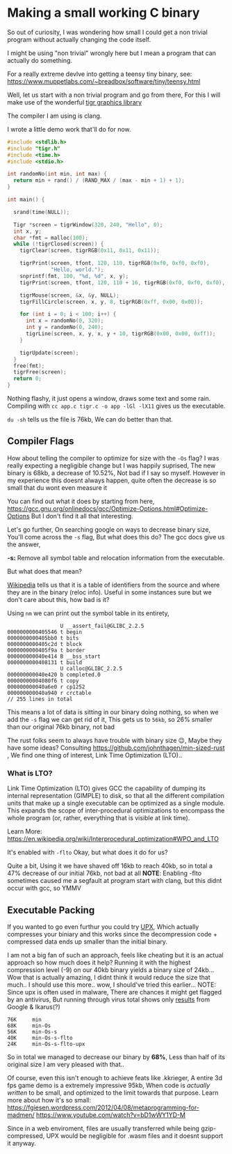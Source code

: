 # Making a small working C binary

So out of curiosity, I was wondering how small I could get a non trivial program
without actually changing the code itself.

I might be using "non trivial" wrongly here but I mean a program that can actually do something.

For a really extreme devlve into getting a teensy tiny binary, see: https://www.muppetlabs.com/~breadbox/software/tiny/teensy.html

Well, let us start with a non trivial program and go from there,
For this I will make use of the wonderful [tigr graphics library](https://github.com/erkkah/tigr)

The compiler I am using is clang.

I wrote a little demo work that'll do for now.
```c
#include <stdlib.h>
#include "tigr.h"
#include <time.h>
#include <stdio.h>

int randomNo(int min, int max) {
  return min + rand() / (RAND_MAX / (max - min + 1) + 1);
}

int main() {

  srand(time(NULL));

  Tigr *screen = tigrWindow(320, 240, "Hello", 0);
  int x, y;
  char *fmt = malloc(100);
  while (!tigrClosed(screen)) {
    tigrClear(screen, tigrRGB(0x11, 0x11, 0x11));

    tigrPrint(screen, tfont, 120, 110, tigrRGB(0xf0, 0xf0, 0xf0),
              "Hello, world.");
	snprintf(fmt, 100, "%d, %d", x, y);
	tigrPrint(screen, tfont, 120, 110 + 16, tigrRGB(0xf0, 0xf0, 0xf0), fmt);

    tigrMouse(screen, &x, &y, NULL);
    tigrFillCircle(screen, x, y, 8, tigrRGB(0xff, 0x00, 0x00));

    for (int i = 0; i < 100; i++) {
      int x = randomNo(0, 320);
      int y = randomNo(0, 240);
      tigrLine(screen, x, y, x, y + 10, tigrRGB(0x00, 0x00, 0xff));
    }

    tigrUpdate(screen);
  }
  free(fmt);
  tigrFree(screen);
  return 0;
}
```
Nothing flashy, it just opens a window, draws some text and some rain.
Compiling with `cc app.c tigr.c -o app -lGl -lX11` gives us the executable.

`du -sh` tells us the file is 76kb, We can do better than that.

## Compiler Flags
How about telling the compiler to optimize for size with the `-Os` flag?
I was really expecting a negligible change but I was happily suprised, The new binary is 68kb,
a decrease of 10.52%, Not bad if I say so myself.
However in my experience this doesnt always happen, quite often the decrease is so small that du wont even measure it

You can find out what it does by starting from here, https://gcc.gnu.org/onlinedocs/gcc/Optimize-Options.html#Optimize-Options
But I don't find it all that interesting.

Let's go further, On searching google on ways to decrease binary size, You'll come across the `-s` flag, But what does this do?
The gcc docs give us the answer,

**-s:** Remove all symbol table and relocation information from the executable.

But what does that mean?

[Wikipedia](https://en.wikipedia.org/wiki/Symbol_table) tells us that it is a table of identifiers from the source and where they are in the binary (reloc info).
Useful in some instances sure but we don't care about this, how bad is it?

Using `nm` we can print out the symbol table in its entirety,
```
                 U __assert_fail@GLIBC_2.2.5
0000000000405546 t begin
0000000000405bb0 t bits
0000000000405c2d t block
0000000000405f9a t border
000000000040e414 B __bss_start
0000000000408131 t build
                 U calloc@GLIBC_2.2.5
000000000040e420 b completed.0
00000000004080f6 t copy
000000000040a6e0 r cp1252
000000000040a940 r crctable
// 255 lines in total
```

This means a lot of data is sitting in our binary doing nothing, so when we add the `-s` flag we can get rid of it,
This gets us to `56kb`, so 26% smaller than our original 76kb binary, not bad

The rust folks seem to always have trouble with binary size 😉, Maybe they have some ideas?
Consulting https://github.com/johnthagen/min-sized-rust , We find one thing of interest, Link Time Optimization (LTO)..

### What is LTO?
Link Time Optimization (LTO) gives GCC the capability of dumping its internal representation (GIMPLE) to disk, so that all the different compilation units that make up a single executable can be optimized as a single module. This expands the scope of inter-procedural optimizations to encompass the whole program (or, rather, everything that is visible at link time). 

Learn More: https://en.wikipedia.org/wiki/Interprocedural_optimization#WPO_and_LTO

It's enabled with `-flto`
Okay, but what does it do for us?

Quite a bit, Using it we have shaved off 16kb to reach 40kb, so in total a 47% decrease of our initial 76kb, not bad at all
**NOTE**: Enabling -flto sometimes caused me a segfault at program start with clang, but this didnt occur with gcc, so
YMMV

## Executable Packing
If you wanted to go even furthur you could try [UPX](https://upx.github.io/), Which actually compresses your biniary and this works since
the decompression code + compressed data ends up smaller than the initial binary.

I am not a big fan of such an approach, feels like cheating but it is an actual approach so how much does it help?
Running it with the highest compression level (-9) on our 40kb binary yields a binary size of 24kb...
Wow that is actually amazing, I didnt think it would reduce the size that much..
I should use this more.. wow, I should've tried this earlier...
NOTE: Since upx is often used in malware, There are chances it might get flagged by an antivirus,
But running through virus total shows only [results](https://is.gd/MtqIMG) from Google & Ikarus(?)

```
76K     min
68K     min-Os
56K     min-Os-s
40K     min-Os-s-flto
24K     min-Os-s-flto-upx
```

So in total we managed to decrease our binary by **68%**, Less than half of its original size
I am very pleased with that..

Of course, even this isn't enough to achieve feats like .kkrieger, A entire 3d fps game demo is a extremely impressive 95kb,
When code is *actually written* to be small, and optimized to the limit towards that purpose.
Learn more about how it's so small:
https://fgiesen.wordpress.com/2012/04/08/metaprogramming-for-madmen/
https://www.youtube.com/watch?v=bD1wWY1YD-M

Since in a web enviroment, files are usually transferred while being gzip-compressed, UPX would be negligible for .wasm files and it doesnt support it anyway.
